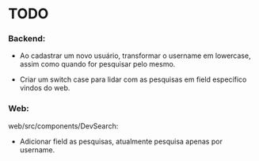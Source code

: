 # TODO


### Backend:
- Ao cadastrar um novo usuário, transformar o username em lowercase, assim como quando for pesquisar pelo mesmo.

- Criar um switch case para lidar com as pesquisas em field específico vindos do web.

### Web:
web/src/components/DevSearch:
- Adicionar field as pesquisas, atualmente pesquisa apenas por username.
